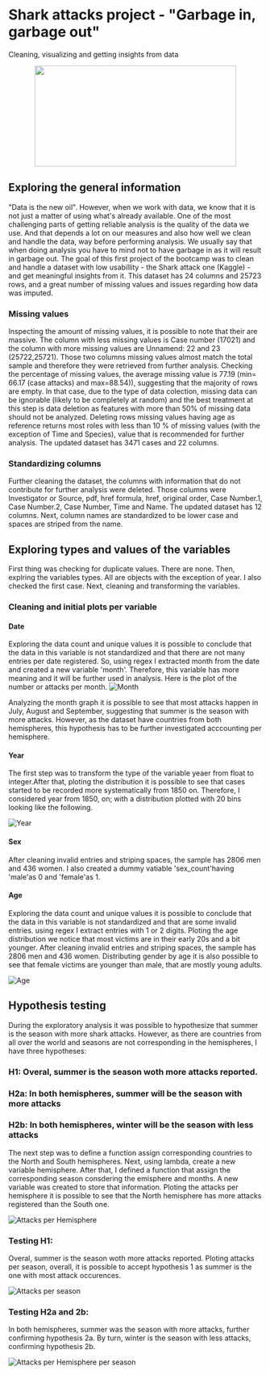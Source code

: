  # Shark attacks project - "Garbage in, garbage out"
 Cleaning, visualizing and getting insights from data
 
 <p align="center">
<img src="https://media4.giphy.com/media/PfHrNe1cSKAjC/giphy.gif?cid=ecf05e47ovrt5l7r54lsqe8mnkom66uqynaj7x8qraw166tl&rid=giphy.gif&ct=g" width="400" height="200" />
</p>

 ## Exploring the general information

"Data is the new oil". However, when we work with data, we know that it is not just a matter of using what's already available. One of the most challenging parts of getting reliable analysis is the quality of the data we use. And that depends a lot on our measures and also how well we clean and handle the data, way before performing analysis. We usually say that when doing analysis you have to mind not to have garbage in as it will result in garbage out. The goal of this first project of the bootcamp was to clean and handle a dataset with low usabillity - the Shark attack one (Kaggle) - and get meaningful insights from it. This dataset has 24 columns and 25723 rows, and a great number of missing values and issues regarding how data was imputed.

### Missing values
Inspecting the amount of missing values, it is possible to note that their are massive. The column with less missing values is Case number (17021) and the column with more missing values are Unnamend: 22 and 23 (25722,25721). Those two columns missing values almost match the total sample and therefore they were retrieved from further analysis. Checking the  percentage of missing values, the average missing value is 77.19 (min= 66.17 (case attacks) and max=88.54)), suggesting that the majority of rows are empty. In that case, due to the type of data colection, missing data can be ignorable (likely to be completely at random) and the best treatment at this step is data deletion as features with more than 50% of missing data should not be analyzed. Deleting rows missing values having age as reference returns most roles with less than 10 % of missing values (with the exception of Time and Species), value that is recommended for further analysis. The updated dataset has 3471 cases and 22 columns.

### Standardizing columns
Further cleaning the dataset, the columns with information that do not contribute for further analysis were deleted. Those columns were Investigator or Source, pdf, href formula, href, original order, Case Number.1, Case Number.2, Case Number, Time and Name.
The updated dataset has 12 columns. Next, column names are standardized to be lower case and spaces are striped from the name.

## Exploring types and values of the variables
First thing was checking for duplicate values. There are none. Then, explring the variables types. All are objects with the exception of year. I also checked the first case. Next, cleaning and transforming the variables.

### Cleaning and initial plots per variable

#### Date
Exploring the data count and unique values it is possible to conclude that the data in this variable is not standardized and that there are not many entries per date registered. So, using regex I extracted month from the date and created a new variable 'month'. Therefore, this variable has more meaning and it will be further used in analysis. Here is the plot of the number or attacks per month. 
![Month](https://github.com/ju-br/Ironhack-Project/blob/main/figures/EDA/month.png)

Analyzing the month graph it is possible to see that most attacks happen in July, August and September, suggesting that summer is the season with more attacks. However, as the dataset have countries from both hemispheres, this hypothesis has to be further investigated acccounting per hemisphere.

#### Year
The first step was to transform the type of the variable yeaer from float to integer.After that, ploting the distribution it is possible to see that cases started to be recorded more systematically from 1850 on. Therefore, I considered year from 1850, on; with a distribution plotted with 20 bins looking like the following.

![Year](https://github.com/ju-br/Ironhack-Project/blob/main/figures/EDA/Year_1850.png)

#### Sex
After cleaning invalid entries and striping spaces, the sample has 2806 men and 436 women.
I also created a dummy vatiable 'sex_count'having 'male'as 0 and 'female'as 1.


#### Age
Exploring the data count and unique values it is possible to conclude that the data in this variable is not standardized and that are some invalid entries. using regex I extract entries with 1 or 2 digits. Ploting the age distribution we notice that most victims are in their early 20s and a bit younger.
After cleaning invalid entries and striping spaces, the sample has 2806 men and 436 women. Distributing gender by age it is also possible to see that female victims are younger than male, that are mostly young adults.

![Age](https://github.com/ju-br/Ironhack-Project/blob/main/figures/EDA/Age.png)

## Hypothesis testing
During the exploratory analysis it was possible to hypothesize that summer is the season with more shark attacks. However, as there are countries from all over the world and seasons are not corresponding in the hemispheres, I have three hypotheses:
### H1: Overal, summer is the season woth more attacks reported.
### H2a: In both hemispheres, summer will be the season with more attacks
### H2b: In both hemispheres, winter will be the season with less attacks

The next step was to define a function assign corresponding countries to the North and South hemispheres. Next, using lambda, create a new variable hemisphere.
After that, I defined a function that assign the corresponding season consdering the emisphere and months. A new variable was created to store that information. Ploting the attacks per hemisphere it is possible to see that the North hemisphere has more attacks registered than the South one.

![Attacks per Hemisphere](https://github.com/ju-br/Ironhack-Project/blob/main/figures/Hypotheses/Attacks_per_hemisphere.png)

### Testing H1: 
Overal, summer is the season woth more attacks reported.
Ploting attacks per season, overall, it is possible to accept hypothesis 1 as summer is the one with most attack occurences.

![Attacks per season](https://github.com/ju-br/Ironhack-Project/blob/main/figures/Hypotheses/Attacks_per_season.png)

### Testing H2a and 2b:
 In both hemispheres, summer was the season with more attacks, further confirming hypothesis 2a. By turn, winter is the season with less attacks, confirming hypothesis 2b.

![Attacks per Hemisphere per season](https://github.com/ju-br/Ironhack-Project/blob/main/figures/Hypotheses/Attacks_per_hemisphere_season.png)

